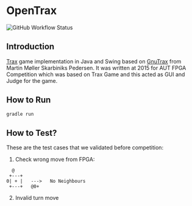 # OpenTrax

![GitHub Workflow Status](https://img.shields.io/github/workflow/status/1995parham/OpenTrax/build?label=build&logo=github&style=flat-square)

## Introduction

[Trax](http://www.traxgame.com/) game implementation in Java and Swing based on [GnuTrax](https://github.com/MartinMSPedersen/GnuTrax)
from Martin Møller Skarbiniks Pedersen.
It was written at 2015 for AUT FPGA Competition which was based on Trax Game and this acted as GUI and Judge for the game.

## How to Run

```sh
gradle run
```

## How to Test?

These are the test cases that we validated before competition:

1. Check wrong move from FPGA:

```
  @
 +---+
0| + |   --->   No Neighbours
 +---+   @0+
```

2. Invalid turn move
